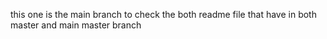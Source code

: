 this one is the main branch to check the both readme file that have in both master and main
master branch


